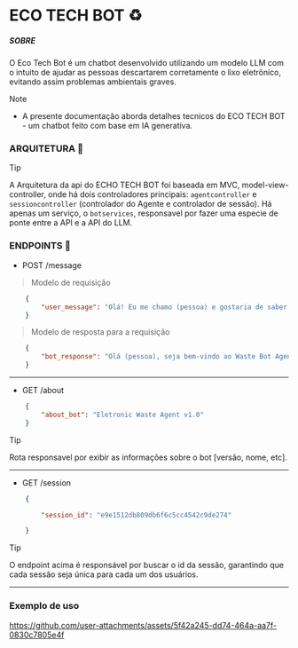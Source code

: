 # ECO TECH BOT ♻️
#####   SOBRE
O Eco Tech Bot é um chatbot desenvolvido utilizando um modelo LLM com o intuito de ajudar as pessoas 
descartarem corretamente o lixo eletrônico, evitando assim problemas ambientais graves.

> [!NOTE]
>  - A presente documentação aborda detalhes tecnicos do ECO TECH BOT - um chatbot feito com base em IA generativa.

### ARQUITETURA 📝
> [!TIP]
> A Arquitetura da api do ECHO TECH BOT  foi baseada em MVC, model-view-controller, onde há dois controladores principais: `agentcontroller`  e `sessioncontroller` (controlador do Agente e controlador de sessão). Há apenas um serviço, o `botservices`, responsavel por fazer uma especie de ponte entre a API e a API do LLM. 

### ENDPOINTS 🚆
- POST /message 
> Modelo de requisição
```json
    {
        "user_message": "Olá! Eu me chamo (pessoa) e gostaria de saber pontos para descarte de lixo eletrônico em Araguaína."
    }

```
> Modelo de resposta para a requisição
```json
    {
        "bot_response": "Olá (pessoa), seja bem-vindo ao Waste Bot Agent 1.0! 👋\n\nEntendo que você procura por locais para descartar seu lixo eletrônico em Araguaína. ♻️\n\nEm Araguaína, você pode encontrar pontos de coleta de lixo eletrônico nos seguintes locais:\n\n**Supermercado Atacadão:**\n- Av. Amazílio Correa Camargo Neto, nº 140, no Residencial Camargo.\n\n**Metalsul:**\n- Rua Aquarela Musical, nº 153, no Parque dos Sonhos Dourados.\n\n**Loja Vivo:**\n- Rua 19 de Novembro, nº 29, no Centro.\n\nLembre-se de verificar os horários de funcionamento e os tipos de materiais que eles aceitam antes de levar seus eletrônicos.\n\nEspero ter ajudado! 😄\n"
    }
```
-----
 - GET /about 
```json
    {
        "about_bot": "Eletronic Waste Agent v1.0"
    }          
```
> [!TIP]
> Rota responsavel por exibir as informações sobre o bot [versão, nome, etc].
-----
- GET /session

```json
    {  

        "session_id": "e9e1512db809db6f6c5cc4542c9de274"

    }
```
> [!TIP]
> O endpoint acima é responsável por buscar o id da sessão, garantindo que cada sessão seja única para cada um dos usuários.
-----
### Exemplo de uso
https://github.com/user-attachments/assets/5f42a245-dd74-464a-aa7f-0830c7805e4f

